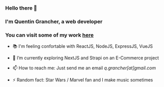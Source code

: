 ### Hello there 👋
### I'm Quentin Grancher, a web developer
### You can visit some of my work [here](https://qgrancher.com/)
- 📚 I'm feeling confortable with ReactJS, NodeJS, ExpressJS, VueJS
- 🌱 I’m currently exploring NextJS and Strapi on an E-Commerce project
- 📫 How to reach me: Just send me an email *q.grancher[at]gmail.com*

- ⚡ Random fact: Star Wars / Marvel fan and I make music sometimes


